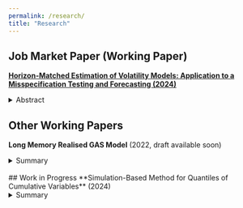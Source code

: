 ```yaml
---
permalink: /research/
title: "Research"
---
```


## Job Market Paper (Working Paper)
[**Horizon-Matched Estimation of Volatility Models: Application to a Misspecification Testing and Forecasting (2024)**](../files/Ugulava_JMP.pdf)

<details>
<summary>Abstract</summary>

Multi-period volatility forecasting is crucial for financial decision-making. We consider a scenario where the decision-maker specifies an ex-ante loss function, such as the QLIKE, to assess the accuracy of multi-period volatility forecasts from a candidate volatility model. To reduce the impact of model misspecification on forecast accuracy, we introduce an estimator that is `matched' to the specification of the forecast evaluation loss function. We examine the estimator's performance under a bias-variance trade-off, highlighting conditions where it is likely to offer improvements over standard estimation methods. We also propose a model misspecification test based on the Hausman principle, which exploits the fact that our estimator and the standard estimator are consistent for the true parameter under the null of correct specification but converge to different pseudo-true values under the alternative. In a Monte Carlo study, we examine the misspecification with respect to long-memory dynamics. Our results show that the misspecification test is reasonably sized and has power that increases with the degree of long-memory misspecification. Additionally, we recover multi-period volatility forecasts and find that under correct specification, both estimators perform equivalently; however, under misspecification, our estimator provides superior forecast accuracy. Finally, an out-of-sample analysis across ten return and realised measure series from 2001 to 2010 suggests three key findings: first, it is optimal for our estimator to match the estimation loss function to a shorter horizon than the forecasting horizon; second, our estimator provides greater accuracy gains for GARCH-type volatility models applied to realised measures of volatility compared to those applied to returns; and third, our estimator leads to greater accuracy gains for underparameterised models (which are more likely to be misspecified), highlighting the bias-variance trade-off.

</details>

## Other Working Papers
**Long Memory Realised GAS Model** (2022, draft available soon)

<details>
<summary>Summary</summary>
We introduce a univariate score-driven model that explicitly incorporates long-memory dynamics in the conditional variance of daily returns. We model the conditional variance both as a fractionally integrated process and as a heterogeneous autoregressive model. The new model accommodates heavy-tailed densities for both daily returns and realized measures. This choice of observational densities ensures automatic correction for influential observations through the score function. Our out-of-sample analysis identifies that accounting for long memory is particularly useful for volatility level evaluation and return risk assessment during non-crisis periods.
</details>

<br>
## Work in Progress
**Simulation-Based Method for Quantiles of Cumulative Variables** (2024) 

<details>
<summary>Summary</summary>
We propose a simulation-based method for constructing conditional quantiles of cumulative variables of interest (e.g., returns, GDP) based on a finite set of one-step-ahead estimated conditional quantiles. We show that the cumulative quantile generated by our method minimises the expected value of the quantile tick-loss function specified with respect to the cumulative variable. Our approach has applications in constructing downside measures of risk, such as Value-at-Risk for cumulative returns and Growth-at-Risk for cumulative GDP growth.
</details>
